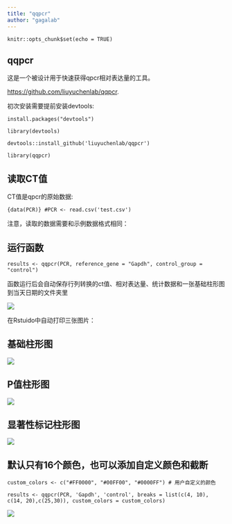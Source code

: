 ```yaml
---
title: "qqpcr"
author: "gagalab"
---
```


```{r setup, include=FALSE}
knitr::opts_chunk$set(echo = TRUE)
```

## qqpcr

这是一个被设计用于快速获得qpcr相对表达量的工具。

<https://github.com/liuyuchenlab/qqpcr>.

初次安装需要提前安装devtools:

`install.packages("devtools")`

`library(devtools)`

`devtools::install_github('liuyuchenlab/qqpcr')`

`library(qqpcr)`

## 读取CT值

CT值是qpcr的原始数据:

`{data(PCR)} #PCR <- read.csv('test.csv')`

注意，读取的数据需要和示例数据格式相同：

## 运行函数

`results <- qqpcr(PCR, reference_gene = "Gapdh", control_group = "control")`

函数运行后会自动保存行列转换的ct值、相对表达量、统计数据和一张基础柱形图到当天日期的文件夹里

![](images/clipboard-713266394.png)

在Rstuido中自动打印三张图片：

## 基础柱形图

![](images/clipboard-3236230469.png)

## P值柱形图

![](images/clipboard-2878372607.png)

## 显著性标记柱形图

![](images/clipboard-3703725019.png)

## 默认只有16个颜色，也可以添加自定义颜色和截断

`custom_colors <- c("#FF0000", "#00FF00", "#0000FF") # 用户自定义的颜色`

`results <- qqpcr(PCR, 'Gapdh', 'control', breaks = list(c(4, 10), c(14, 20),c(25,30)), custom_colors = custom_colors)`

![](images/clipboard-3646880253.png)

